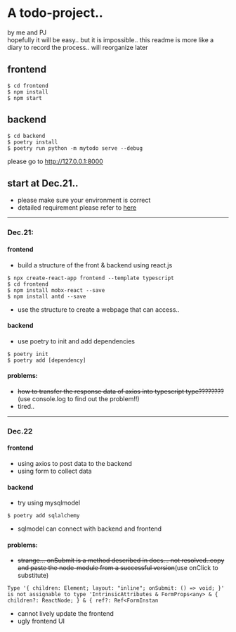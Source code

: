 <!--
 * @Date: 2021-12-21 15:55:14
 * @LastEditTime: 2021-12-22 21:55:40
 * @FilePath: /new-simple-todo/my-todo/README.md
-->
# A todo-project..
by me and PJ \
hopefully it will be easy..
but it is impossible..
this readme is more like a diary to record the process..
will reorganize later
## frontend
```
$ cd frontend
$ npm install
$ npm start
```

## backend
```
$ cd backend
$ poetry install
$ poetry run python -m mytodo serve --debug
```
please go to http://127.0.0.1:8000
## start at Dec.21..

* please make sure your environment is correct
* detailed requirement please refer to [here](https://github.com/joint-online-judge/simple-todo/blob/main/)
---
### Dec.21:

#### frontend
* build a structure of the front & backend using react.js
```
$ npx create-react-app frontend --template typescript
$ cd frontend
$ npm install mobx-react --save    
$ npm install antd --save       
```
* use the structure to create a webpage that can access..

#### backend
* use poetry to init and add dependencies
```
$ poetry init
$ poetry add [dependency]
```

#### problems:
* ~~how to transfer the response data of axios into typescript type????????~~(use console.log to find out the problem!!)
* tired..
---
### Dec.22

#### frontend
* using axios to post data to the backend
* using form to collect data
#### backend
* try using mysqlmodel
```
$ poetry add sqlalchemy
```
* sqlmodel can connect with backend and frontend
#### problems:
* ~~strange... onSubmit is a method described in docs... not resolved..copy and paste the node-module from a successful version~~(use onClick to substitute)
```
Type '{ children: Element; layout: "inline"; onSubmit: () => void; }' is not assignable to type 'IntrinsicAttributes & FormProps<any> & { children?: ReactNode; } & { ref?: Ref<FormInstan
```
* cannot lively update the frontend
* ugly frontend UI